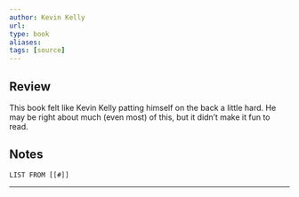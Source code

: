 ```yaml
---
author: Kevin Kelly
url: 
type: book
aliases: 
tags: [source]
---
```

## Review
This book felt like Kevin Kelly patting himself on the back a little hard. He may be right about much (even most) of this, but it didn’t make it fun to read.

## Notes
```dataview
LIST FROM [[#]]
```

---